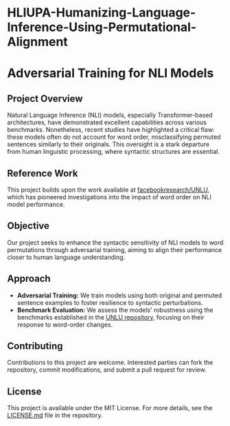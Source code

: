 # HLIUPA-Humanizing-Language-Inference-Using-Permutational-Alignment

# Adversarial Training for NLI Models

## Project Overview
Natural Language Inference (NLI) models, especially Transformer-based architectures, have demonstrated excellent capabilities across various benchmarks. Nonetheless, recent studies have highlighted a critical flaw: these models often do not account for word order, misclassifying permuted sentences similarly to their originals. This oversight is a stark departure from human linguistic processing, where syntactic structures are essential.

## Reference Work
This project builds upon the work available at [facebookresearch/UNLU](https://github.com/facebookresearch/UNLU/tree/main), which has pioneered investigations into the impact of word order on NLI model performance.

## Objective
Our project seeks to enhance the syntactic sensitivity of NLI models to word permutations through adversarial training, aiming to align their performance closer to human language understanding.

## Approach
- **Adversarial Training:** We train models using both original and permuted sentence examples to foster resilience to syntactic perturbations.
- **Benchmark Evaluation:** We assess the models' robustness using the benchmarks established in the [UNLU repository](https://github.com/facebookresearch/UNLU/tree/main), focusing on their response to word-order changes.

## Contributing
Contributions to this project are welcome. Interested parties can fork the repository, commit modifications, and submit a pull request for review.

## License
This project is available under the MIT License. For more details, see the [LICENSE.md](LICENSE.md) file in the repository.

